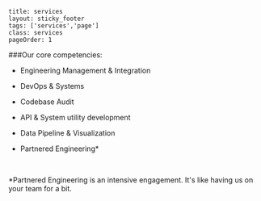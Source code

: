 
```
title: services
layout: sticky_footer
tags: ['services','page']
class: services
pageOrder: 1
```


###Our core competencies:
- Engineering Management & Integration

- DevOps & Systems

- Codebase Audit

- API & System utility development

- Data Pipeline & Visualization

- Partnered Engineering*

<br>

*Partnered Engineering is an intensive engagement. It's like having us on your team for a bit.
